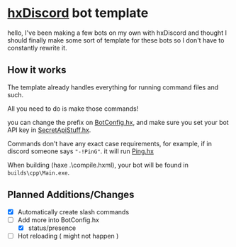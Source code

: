 # [hxDiscord](https://github.com/FurretDev/hxdiscord) bot template

hello, I've been making a few bots on my own with hxDiscord and thought I should finally make some sort of template for these bots so I don't have to constantly rewrite it.

## How it works
The template already handles everything for running command files and such.

All you need to do is make those commands!

you can change the prefix on [BotConfig.hx](https://github.com/bctix/haxeDiscordbotTemplate/blob/main/utils/BotConfig.hx), and make sure you set your bot API key in [SecretApiStuff.hx](https://github.com/bctix/haxeDiscordbotTemplate/blob/main/api/SecretApiStuff.hx).

Commands don't have any exact case requirements, for example, if in discord someone says `"-!PinG"`. it will run [Ping.hx](https://github.com/bctix/haxeDiscordbotTemplate/blob/main/commands/Ping.hx)

When building (haxe .\compile.hxml), your bot will be found in `builds\cpp\Main.exe`.

## Planned Additions/Changes
- [x] Automatically create slash commands
- [ ] Add more into BotConfig.hx
    - [x] status/presence
- [ ] Hot reloading ( might not happen )
